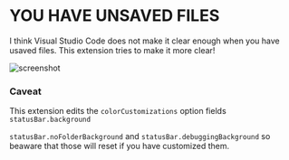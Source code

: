 # YOU HAVE UNSAVED FILES

I think Visual Studio Code does not make it clear enough when you have usaved
files. This extension tries to make it more clear!

![screenshot](https://raw.githubusercontent.com/epeli/vscode-unsaved/master/screenshot.png)

### Caveat

This extension edits the `colorCustomizations` option fields `statusBar.background`

`statusBar.noFolderBackground` and `statusBar.debuggingBackground` so beaware
that those will reset if you have customized them.
